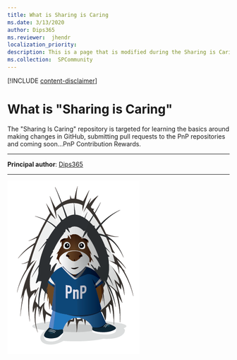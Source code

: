```yaml
---
title: What is Sharing is Caring
ms.date: 3/13/2020
author: Dips365
ms.reviewer:  jhendr
localization_priority: 
description: This is a page that is modified during the Sharing is Caring workshop
ms.collection:  SPCommunity
---
```


[!INCLUDE [content-disclaimer](includes/content-disclaimer.md)]

# What is "Sharing is Caring"

The "Sharing Is Caring" repository is targeted for learning the basics around making changes in GitHub, submitting pull requests to the PnP repositories and coming soon...PnP Contribution Rewards.

---

**Principal author**: [Dips365](http://www.linkedin.com/in/YourProfileLink)

---

![Parker](media/Dips365-what-is-sharing-is-caring/parker.png)
